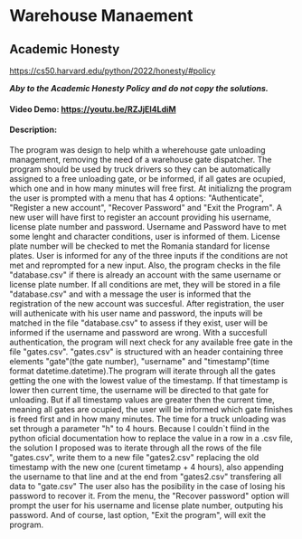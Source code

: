 
# Warehouse Manaement

## Academic Honesty
https://cs50.harvard.edu/python/2022/honesty/#policy

_**Aby to the Academic Honesty Policy and do not copy the solutions.**_

#### Video Demo:  <https://youtu.be/RZJjEl4LdiM>
#### Description:
The program was design to help whith a wherehouse gate unloading management, removing the need of a warehouse gate dispatcher. The program should be used by truck drivers so they can be automatically assigned to a free unloading gate, or be informed, if all gates are ocupied, which one and in how many minutes will free first.
At initializng the program the user is prompted with a menu that has 4 options: "Authenticate", "Register a new account", "Recover Password" and "Exit the Program".
A new user will have first to register an account providing his username, license plate number and password. Username and Password have to met some lenght and character conditions, user is informed of them. License plate number will be checked to met the Romania standard for license plates.
User is informed for any of the three inputs if the conditions are not met and reprompted for a new input. Also, the program checks in the file "database.csv" if there is already an account with the same username or license plate number.
If all conditions are met, they will be stored in a file "database.csv" and with a message the user is informed that the registration of the new account was succesful.
After registration, the user will authenicate with his user name and password, the inputs will be matched in the file "database.csv" to assess if they exist, user will be informed if the username and password are wrong.
With a succesfull authentication, the program will next check for any available free gate in the file "gates.csv". "gates.csv" is structured with an header containing three elements "gate"(the gate number), "username" and "timestamp"(time format datetime.datetime).The program will iterate through all the gates getting the one with the lowest value of the timestamp. If that timestamp is lower then current time, the username will be directed to that gate for unloading. But if all timestamp values are greater then the current time, meaning all gates are ocupied, the user will be informed which gate finishes is freed first and in how many minutes.
The time for a truck unloading was set through a parameter "h" to 4 hours.
Because I couldn`t fiind in the python oficial documentation how to replace the value in a row in a .csv file, the solution I proposed was to iterate through all the rows of the file "gates.csv", write them to a new file "gates2.csv" replacing the old timestamp with the new one (curent timetamp + 4 hours), also appending the username to that line and at the end from "gates2.csv" transfering all data to "gate.csv"
The user also has the posibility in the case of losing his password to recover it. From the menu, the "Recover password" option will prompt the user for his username and license plate number, outputing his password.
And of course, last option, "Exit the program", will exit the program.
